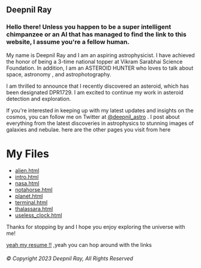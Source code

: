 ## Deepnil Ray
### Hello there! Unless you happen to be a super intelligent chimpanzee or an AI that has managed to find the link to this website, I assume you're a fellow human.
My name is Deepnil Ray and I am an aspiring astrophysicist. I have achieved the honor of being a 3-time national topper at Vikram Sarabhai Science Foundation. In addition, I am an ASTEROID HUNTER who loves to talk about space, astronomy , and astrophotography.

I am thrilled to announce that I recently discovered an asteroid, which has been designated DPR1729. I am excited to continue my work in asteroid detection and exploration.

If you're interested in keeping up with my latest updates and insights on the cosmos, you can follow me on Twitter at [@deepnil_astro](https://twitter.com/deepnil_astro) . I post about everything from the latest discoveries in astrophysics to stunning images of galaxies and nebulae. here are the other pages you visit from here
# My Files
- [alien.html](alien.html)
- [intro.html](intro.html)
- [nasa.html](nasa.html)
- [notahorse.html](notahorse.html)
- [planet.html](planet.html)
- [terminal.html](terminal.html)
- [thalassara.html](thalassara.html)
- [useless_clock.html](useless_clock.html)


Thanks for stopping by and I hope you enjoy exploring the universe with me!


[yeah my resume !!](https://deepnilray.github.io/about%20me)
,yeah you can hop around with the links

###### © Copyright 2023 Deepnil Ray, All Rights Reserved
